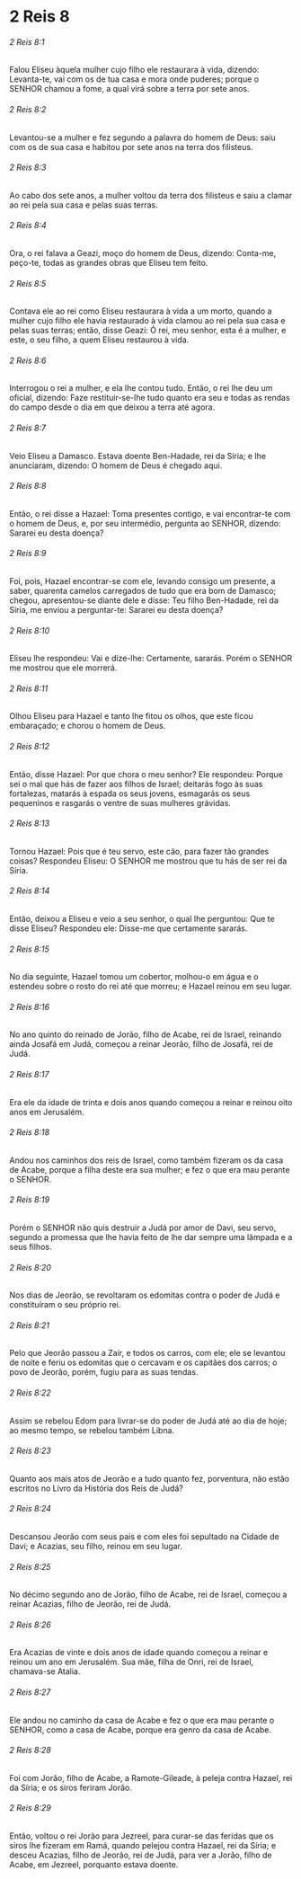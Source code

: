 # 2 Reis 8

###### 2 Reis 8:1

Falou Eliseu àquela mulher cujo filho ele restaurara à vida, dizendo: Levanta-te, vai com os de tua casa e mora onde puderes; porque o SENHOR chamou a fome, a qual virá sobre a terra por sete anos.

###### 2 Reis 8:2

Levantou-se a mulher e fez segundo a palavra do homem de Deus: saiu com os de sua casa e habitou por sete anos na terra dos filisteus.

###### 2 Reis 8:3

Ao cabo dos sete anos, a mulher voltou da terra dos filisteus e saiu a clamar ao rei pela sua casa e pelas suas terras.

###### 2 Reis 8:4

Ora, o rei falava a Geazi, moço do homem de Deus, dizendo: Conta-me, peço-te, todas as grandes obras que Eliseu tem feito.

###### 2 Reis 8:5

Contava ele ao rei como Eliseu restaurara à vida a um morto, quando a mulher cujo filho ele havia restaurado à vida clamou ao rei pela sua casa e pelas suas terras; então, disse Geazi: Ó rei, meu senhor, esta é a mulher, e este, o seu filho, a quem Eliseu restaurou à vida.

###### 2 Reis 8:6

Interrogou o rei a mulher, e ela lhe contou tudo. Então, o rei lhe deu um oficial, dizendo: Faze restituir-se-lhe tudo quanto era seu e todas as rendas do campo desde o dia em que deixou a terra até agora.

###### 2 Reis 8:7

Veio Eliseu a Damasco. Estava doente Ben-Hadade, rei da Síria; e lhe anunciaram, dizendo: O homem de Deus é chegado aqui.

###### 2 Reis 8:8

Então, o rei disse a Hazael: Toma presentes contigo, e vai encontrar-te com o homem de Deus, e, por seu intermédio, pergunta ao SENHOR, dizendo: Sararei eu desta doença?

###### 2 Reis 8:9

Foi, pois, Hazael encontrar-se com ele, levando consigo um presente, a saber, quarenta camelos carregados de tudo que era bom de Damasco; chegou, apresentou-se diante dele e disse: Teu filho Ben-Hadade, rei da Síria, me enviou a perguntar-te: Sararei eu desta doença?

###### 2 Reis 8:10

Eliseu lhe respondeu: Vai e dize-lhe: Certamente, sararás. Porém o SENHOR me mostrou que ele morrerá.

###### 2 Reis 8:11

Olhou Eliseu para Hazael e tanto lhe fitou os olhos, que este ficou embaraçado; e chorou o homem de Deus.

###### 2 Reis 8:12

Então, disse Hazael: Por que chora o meu senhor? Ele respondeu: Porque sei o mal que hás de fazer aos filhos de Israel; deitarás fogo às suas fortalezas, matarás à espada os seus jovens, esmagarás os seus pequeninos e rasgarás o ventre de suas mulheres grávidas.

###### 2 Reis 8:13

Tornou Hazael: Pois que é teu servo, este cão, para fazer tão grandes coisas? Respondeu Eliseu: O SENHOR me mostrou que tu hás de ser rei da Síria.

###### 2 Reis 8:14

Então, deixou a Eliseu e veio a seu senhor, o qual lhe perguntou: Que te disse Eliseu? Respondeu ele: Disse-me que certamente sararás.

###### 2 Reis 8:15

No dia seguinte, Hazael tomou um cobertor, molhou-o em água e o estendeu sobre o rosto do rei até que morreu; e Hazael reinou em seu lugar.

###### 2 Reis 8:16

No ano quinto do reinado de Jorão, filho de Acabe, rei de Israel, reinando ainda Josafá em Judá, começou a reinar Jeorão, filho de Josafá, rei de Judá.

###### 2 Reis 8:17

Era ele da idade de trinta e dois anos quando começou a reinar e reinou oito anos em Jerusalém.

###### 2 Reis 8:18

Andou nos caminhos dos reis de Israel, como também fizeram os da casa de Acabe, porque a filha deste era sua mulher; e fez o que era mau perante o SENHOR.

###### 2 Reis 8:19

Porém o SENHOR não quis destruir a Judá por amor de Davi, seu servo, segundo a promessa que lhe havia feito de lhe dar sempre uma lâmpada e a seus filhos.

###### 2 Reis 8:20

Nos dias de Jeorão, se revoltaram os edomitas contra o poder de Judá e constituíram o seu próprio rei.

###### 2 Reis 8:21

Pelo que Jeorão passou a Zair, e todos os carros, com ele; ele se levantou de noite e feriu os edomitas que o cercavam e os capitães dos carros; o povo de Jeorão, porém, fugiu para as suas tendas.

###### 2 Reis 8:22

Assim se rebelou Edom para livrar-se do poder de Judá até ao dia de hoje; ao mesmo tempo, se rebelou também Libna.

###### 2 Reis 8:23

Quanto aos mais atos de Jeorão e a tudo quanto fez, porventura, não estão escritos no Livro da História dos Reis de Judá?

###### 2 Reis 8:24

Descansou Jeorão com seus pais e com eles foi sepultado na Cidade de Davi; e Acazias, seu filho, reinou em seu lugar.

###### 2 Reis 8:25

No décimo segundo ano de Jorão, filho de Acabe, rei de Israel, começou a reinar Acazias, filho de Jeorão, rei de Judá.

###### 2 Reis 8:26

Era Acazias de vinte e dois anos de idade quando começou a reinar e reinou um ano em Jerusalém. Sua mãe, filha de Onri, rei de Israel, chamava-se Atalia.

###### 2 Reis 8:27

Ele andou no caminho da casa de Acabe e fez o que era mau perante o SENHOR, como a casa de Acabe, porque era genro da casa de Acabe.

###### 2 Reis 8:28

Foi com Jorão, filho de Acabe, a Ramote-Gileade, à peleja contra Hazael, rei da Síria; e os siros feriram Jorão.

###### 2 Reis 8:29

Então, voltou o rei Jorão para Jezreel, para curar-se das feridas que os siros lhe fizeram em Ramá, quando pelejou contra Hazael, rei da Síria; e desceu Acazias, filho de Jeorão, rei de Judá, para ver a Jorão, filho de Acabe, em Jezreel, porquanto estava doente.

